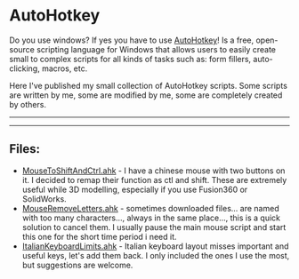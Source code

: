 # AutoHotkey

Do you use windows? If yes you have to use <a href="https://www.autohotkey.com/">AutoHotkey</a>!
Is a free, open-source scripting language for Windows that allows users to easily create small to complex scripts for all kinds of tasks such as: form fillers, auto-clicking, macros, etc.

Here I've published my small collection of AutoHotkey scripts. Some scripts are written by me, some are modified by me, some are completely created by others.

---

---

## Files:

- <a href="https://github.com/Tizio0o0o0o/ahk/blob/main/MouseToShiftAndCtrl.ahk">MouseToShiftAndCtrl.ahk</a> - I have a chinese mouse with two buttons on it. I decided to remap their function as ctl and shift. These are extremely useful while 3D modelling, especially if you use Fusion360 or SolidWorks.
- <a href="https://github.com/Tizio0o0o0o/ahk/blob/main/MouseRemoveLetters.ahk">MouseRemoveLetters.ahk</a> - sometimes downloaded files... are named with too many characters..., always in the same place..., this is a quick solution to cancel them. I usually pause the main mouse script and start this one for the short time period i need it.
- <a href="https://github.com/Tizio0o0o0o/ahk/blob/main/ItalianKeyboardLimits.ahk">ItalianKeyboardLimits.ahk</a> - Italian keyboard layout misses important and useful keys, let's add them back. I only included the ones I use the most, but suggestions are welcome.
